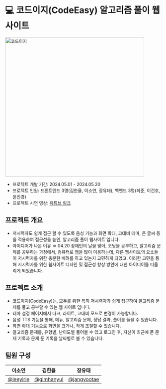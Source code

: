 
# 💻 코드이지(CodeEasy) 알고리즘 풀이 웹사이트
<img width="447" alt="코드이지" src="https://github.com/goorm-6th-Web-IDE-CodeEasy/codeEasy-FE2/assets/84645739/fcd53c93-d3e6-4f6a-a2e1-318674b12907">



- 프로젝트 개발 기간: 2024.05.01 - 2024.05.20
- 프로젝트 인원: 프론트엔드 3명(김한율, 이소연, 장유태), 백엔드 3명(최준, 이건호, 윤진경)
- 프로젝트 시연 영상: [유튜브 링크](https://www.youtube.com/watch?v=6yafEg4OOfE)

## 프로젝트 개요



- 저시력자도 쉽게 접근 할 수 있도록 음성 기능과 화면 확대, 고대비 테마, 큰 글씨 등을 적용하여 접근성을 높인, 알고리즘 풀이 웹사이트 입니다.
- 아이디어가 나온 이유 ⇒ 04.20 장애인의 날을 맞아, 코딩을 공부하고, 알고리즘 문제를 공부하는 과정에서, 컴퓨터로 웹을 많이 이용하는데, 다른 웹사이트의 요소들이 저시력자를 위한 충분한 배려를 하고 있는지 고민하게 되었고. 이러한 고민을 통해 저시력자를 위한 웹사이트 디자인 및 접근성 향상 방안에 대한 아이디어를 떠올리게 되었습니다.

## 프로젝트 소개


- 코드이지(CodeEasy)는, 모두를 위한 특히 저시력자가 쉽게 접근하여 알고리즘 문제를 풀고 공부할 수 있는 웹 사이트 입니다.
- 테마 설정 페이지에서 다크, 라이트, 고대비 모드로 변경이 가능합니다.
- 음성 TTS 기능을 통해, 메뉴, 알고리즘 문제, 정답 결과, 풀이를 들을 수 있습니다.
- 화면 확대 기능으로 화면을 크거나, 작게 조절할 수 있습니다.
- 알고리즘 문제를, 유형별, 난이도별 풀어볼 수 있고 로그인 후, 자신이 최근에 푼 문제 기록과 문제 푼 기록을 날짜별로 볼 수 있습니다.

## 팀원 구성


| 이소연 | 김한율 | 장유태 |
| --- | --- | --- |
|  [@leeyirie](https://github.com/leeyirie) | [@gimhanyul](https://github.com/hanyulrich) |  [@jangyootae](https://github.com/jangyootae) |
